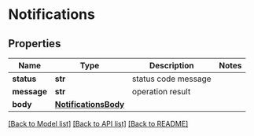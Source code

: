 # Notifications

## Properties
Name | Type | Description | Notes
------------ | ------------- | ------------- | -------------
**status** | **str** | status code message | 
**message** | **str** | operation result | 
**body** | [**NotificationsBody**](NotificationsBody.md) |  | 

[[Back to Model list]](../README.md#documentation-for-models) [[Back to API list]](../README.md#documentation-for-api-endpoints) [[Back to README]](../README.md)

